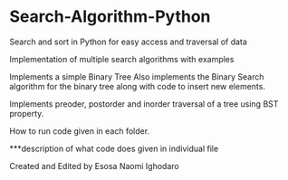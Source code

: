 # Search-Algorithm-Python
Search and sort in Python for easy access and traversal of data

Implementation of multiple search algorithms with examples

Implements a simple Binary Tree
Also implements the Binary Search algorithm for the binary tree along with code to insert new elements. 

Implements preoder, postorder and inorder traversal of a tree using BST property. 

How to run code given in each folder.

***description of what code does given in individual file

Created and Edited by Esosa Naomi Ighodaro
